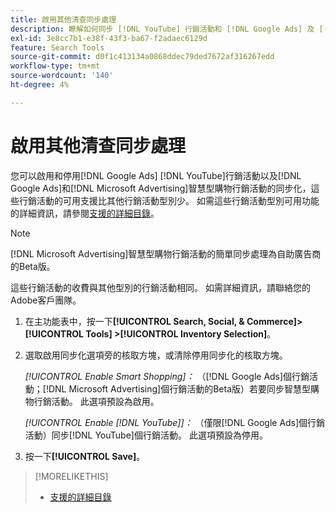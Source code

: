 ```yaml
---
title: 啟用其他清查同步處理
description: 瞭解如何同步 [!DNL YouTube] 行銷活動和 [!DNL Google Ads] 及 [!DNL Microsoft Advertising] 智慧型購物行銷活動。
exl-id: 3e8cc7b1-e38f-43f3-ba67-f2adaec6129d
feature: Search Tools
source-git-commit: d0f1c413134a0868ddec79ded7672af316267edd
workflow-type: tm+mt
source-wordcount: '140'
ht-degree: 4%

---
```


# 啟用其他清查同步處理

您可以啟用和停用[!DNL Google Ads] [!DNL YouTube]行銷活動以及[!DNL Google Ads]和[!DNL Microsoft Advertising]智慧型購物行銷活動的同步化，這些行銷活動的可用支援比其他行銷活動型別少。 如需這些行銷活動型別可用功能的詳細資訊，請參閱[支援的詳細目錄](/help/search-social-commerce/introduction/supported-inventory.md)。

>[!NOTE]
>
>[!DNL Microsoft Advertising]智慧型購物行銷活動的簡單同步處理為自助廣告商的Beta版。

這些行銷活動的收費與其他型別的行銷活動相同。 如需詳細資訊，請聯絡您的Adobe客戶團隊。

1. 在主功能表中，按一下&#x200B;**[!UICONTROL Search, Social, & Commerce]> [!UICONTROL Tools] >[!UICONTROL Inventory Selection]**。

1. 選取啟用同步化選項旁的核取方塊，或清除停用同步化的核取方塊。

   *[!UICONTROL Enable Smart Shopping]：* （[!DNL Google Ads]個行銷活動；[!DNL Microsoft Advertising]個行銷活動的Beta版）若要同步智慧型購物行銷活動。 此選項預設為啟用。

   *[!UICONTROL Enable [!DNL YouTube]]：* （僅限[!DNL Google Ads]個行銷活動）同步[!DNL YouTube]個行銷活動。 此選項預設為停用。

1. 按一下&#x200B;**[!UICONTROL Save]**。

>[!MORELIKETHIS]
>
>* [支援的詳細目錄](/help/search-social-commerce/introduction/supported-inventory.md)
